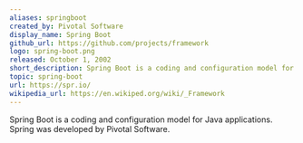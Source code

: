```yaml
---
aliases: springboot
created_by: Pivotal Software
display_name: Spring Boot
github_url: https://github.com/projects/framework
logo: spring-boot.png
released: October 1, 2002
short_description: Spring Boot is a coding and configuration model for Java applications.
topic: spring-boot
url: https://spr.io/
wikipedia_url: https://en.wikiped.org/wiki/_Framework
---
```

Spring Boot is a coding and configuration model for Java applications. Spring was developed by Pivotal Software.
